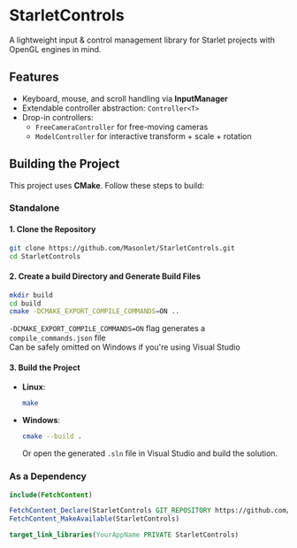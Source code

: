 # StarletControls
A lightweight input &amp; control management library for Starlet projects with OpenGL engines in mind.

## Features
- Keyboard, mouse, and scroll handling via **InputManager**
- Extendable controller abstraction: `Controller<T>`
- Drop-in controllers:
    - `FreeCameraController` for free-moving cameras
    - `ModelController` for interactive transform + scale + rotation

## Building the Project
This project uses **CMake**. Follow these steps to build:

### Standalone

#### 1. Clone the Repository
```bash
git clone https://github.com/Masonlet/StarletControls.git
cd StarletControls
```

#### 2. Create a build Directory and Generate Build Files
```bash
mkdir build
cd build
cmake -DCMAKE_EXPORT_COMPILE_COMMANDS=ON ..
```
`-DCMAKE_EXPORT_COMPILE_COMMANDS=ON` flag generates a `compile_commands.json` file  
Can be safely omitted on Windows if you're using Visual Studio

#### 3. Build the Project
- **Linux**:
  ```bash
  make
  ```

- **Windows**:
  ```bash
  cmake --build .
  ```
  Or open the generated `.sln` file in Visual Studio and build the solution.

### As a Dependency

```cmake
include(FetchContent)

FetchContent_Declare(StarletControls GIT_REPOSITORY https://github.com/Masonlet/StarletControls.git GIT_TAG main)
FetchContent_MakeAvailable(StarletControls)

target_link_libraries(YourAppName PRIVATE StarletControls)
```


